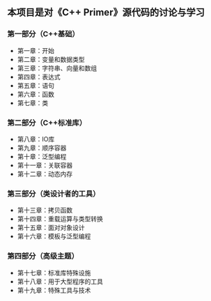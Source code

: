 ## 本项目是对《C++ Primer》源代码的讨论与学习



### 第一部分（C++基础）

- 第一章：开始
- 第二章：变量和数据类型
- 第三章：字符串、向量和数组
- 第四章：表达式
- 第五章：语句
- 第六章：函数
- 第七章：类



### 第二部分（C++标准库）

- 第八章：IO库
- 第九章：顺序容器
- 第十章：泛型编程
- 第十一章：关联容器
- 第十二章：动态内存



### 第三部分（类设计者的工具）

- 第十三章：拷贝函数
- 第十四章：重载运算与类型转换
- 第十五章：面对对象设计
- 第十六章：模板与泛型编程



### 第四部分（高级主题）

- 第十七章：标准库特殊设施
- 第十八章：用于大型程序的工具
- 第十九章：特殊工具与技术


